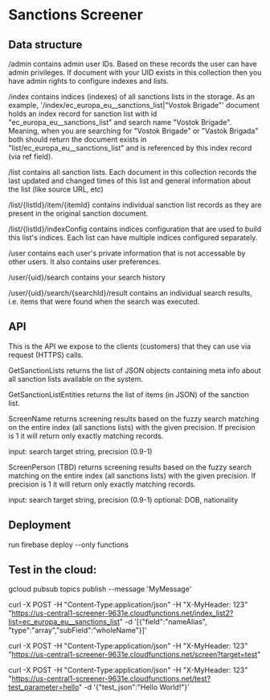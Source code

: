 # Sanctions Screener

## Data structure

/admin 
  contains admin user IDs. Based on these records the user can have admin privileges. If document with your UID exists in this collection then you have admin rights to configure indexes and lists.

/index
  contains indices (indexes) of all sanctions lists in the storage.
  As an example, '/index/ec_europa_eu__sanctions_list|"Vostok Brigade"' document holds an index record for sanction list with id "ec_europa_eu__sanctions_list" and search name "Vostok Brigade". Meaning, when you are searching for "Vostok Brigade" or "Vastok Brigada" both should return the document exists in "list/ec_europa_eu__sanctions_list" and is referenced by this index record (via ref field).

/list
  contains all sanction lists. Each document in this collection records the last updated and changed times of this list and general information about the list (like source URL, etc)

  /list/{listId}/item/{itemId}
    contains individual sanction list records as they are present in the original sanction document.

  /list/{listId}/indexConfig
    contains indices configuration that are used to build this list's indices. Each list can have multiple indices configured separately.

/user
  contains each user's private information that is not accessable by other users. It also contains user preferences.

  /user/{uid}/search
    contains your search history

  /user/{uid}/search/{searchId}/result
    contains an individual search results, i.e. items that were found when the search was executed.

## API

This is the API we expose to the clients (customers) that they can use via request (HTTPS) calls.

GetSanctionLists
  returns the list of JSON objects containing meta info about all sanction lists available on the system.

GetSanctionListEntities
  returns the list of items (in JSON) of the sanction list.

ScreenName
  returns screening results based on the fuzzy search matching on the entire index (all sanctions lists) with the given precision. If precision is 1 it will return only exactly matching records.
  
  input: search target string, precision (0.9-1)
  
ScreenPerson (TBD)
  returns screening results based on the fuzzy search matching on the entire index (all sanctions lists) with the given precision. If precision is 1 it will return only exactly matching records.
  
  input: search target string, precision (0.9-1)
  optional: DOB, nationality

## Deployment
run firebase deploy --only functions

## Test in the cloud:
gcloud pubsub topics publish  --message 'MyMessage'

curl -X POST -H "Content-Type:application/json" -H "X-MyHeader: 123" "https://us-central1-screener-9631e.cloudfunctions.net/index_list2?list=ec_europa_eu__sanctions_list" -d '[{"field":"nameAlias", "type":"array","subField":"wholeName"}]'


curl -X POST -H "Content-Type:application/json" -H "X-MyHeader: 123" "https://us-central1-screener-9631e.cloudfunctions.net/screen?target=test"


curl -X POST -H "Content-Type:application/json" -H "X-MyHeader: 123" "https://us-central1-screener-9631e.cloudfunctions.net/test?test_parameter=hello" -d '{"test_json":"Hello World!"}'
